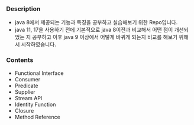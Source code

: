 ### Description
- java 8에서 제공되는 기능과 특징을 공부하고 실습해보기 위한 Repo입니다.
- java 11, 17을 사용하기 전에 기본적으로 java 8이전과 비교해서 어떤 점이 개선되었는 지 공부하고 이후 java 9 이상에서 어떻게 바뀌게 되는지 비교를 해보기 위해서 시작하였습니다.

### Contents

- Functional Interface
- Consumer
- Predicate
- Supplier
- Stream API
- Identity Function
- Closure
- Method Reference
